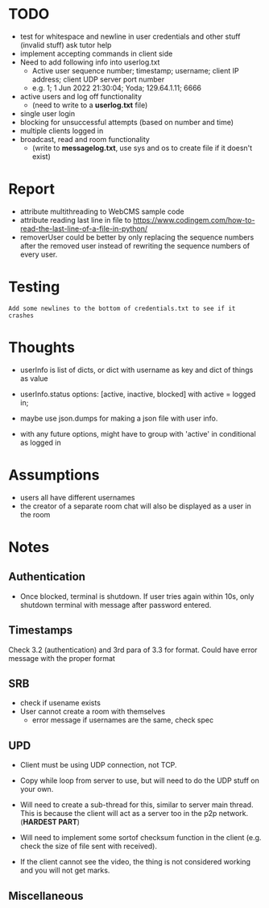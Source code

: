 
# TODO
- test for whitespace and newline in user credentials and other stuff (invalid stuff) ask tutor help
- implement accepting commands in client side
- Need to add following info into userlog.txt
    - Active user sequence number; timestamp; username; client IP address;
    client UDP server port number
    - e.g. 1; 1 Jun 2022 21:30:04; Yoda; 129.64.1.11; 6666
- active users and log off functionality
    - (need to write to a **userlog.txt** file)
- single user login
- blocking for unsuccessful attempts (based on number and time)
- multiple clients logged in
- broadcast, read and room functionality
    - (write to **messagelog.txt**, use sys and os to create file if it doesn't exist)

# Report

- attribute multithreading to WebCMS sample code
- attribute reading last line in file to https://www.codingem.com/how-to-read-the-last-line-of-a-file-in-python/
- removerUser could be better by only replacing the sequence numbers after the removed user instead of rewriting the sequence numbers of every user.

# Testing
    Add some newlines to the bottom of credentials.txt to see if it crashes

# Thoughts
- userInfo is list of dicts, or dict with username as key and dict of things as value

- userInfo.status options: [active, inactive, blocked] with active = logged in;

- maybe use json.dumps for making a json file with user info.

- with any future options, might have to group with 'active' in conditional as logged in

# Assumptions

- users all have different usernames
- the creator of a separate room chat will also be displayed as a user in the room

# Notes

## Authentication

- Once blocked, terminal is shutdown. If user tries again within 10s, only shutdown terminal with message after password entered.

## Timestamps

Check 3.2 (authentication) and 3rd para of 3.3 for format. Could have error message with the proper format

## SRB

- check if usename exists
- User cannot create a room with themselves
    - error message if usernames are the same, check spec

## UPD

- Client must be using UDP connection, not TCP.

- Copy while loop from server to use, but will need to do the UDP stuff on your own.

- Will need to create a sub-thread for this, similar to server main thread. This is because the client will act as a server too in the p2p network. (**HARDEST PART**)

- Will need to implement some sortof checksum function in the client (e.g. check the size of file sent with received).

- If the client cannot see the video, the thing is not considered working and you will not get marks.

## Miscellaneous